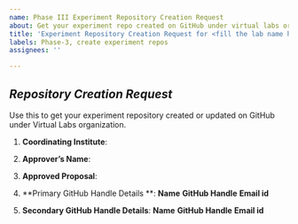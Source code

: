 ```yaml
---
name: Phase III Experiment Repository Creation Request
about: Get your experiment repo created on GitHub under virtual labs organization.
title: 'Experiment Repository Creation Request for <fill the lab name here>'
labels: Phase-3, create experiment repos
assignees: ''

---
```


## *Repository Creation Request*
Use this to get your experiment repository created or updated on GitHub under Virtual Labs organization.

1. **Coordinating Institute**:<!--Your institute name -->

2. **Approver’s Name**:<!--Name of the approver-->

3. **Approved Proposal**:<!--Please upload the PDF of the approved proposal-->

4. **Primary GitHub Handle Details **:<!--Please provide the Primary GitHub handle details to which write permissions need to be given and notifications need to be sent-->
       **Name** <!--Please provide the Name that the Primary GitHub Handle is associated with -->
       **GitHub Handle** <!--Please provide the email id that the Primary GitHub Handle is associated with -->
       **Email id** <!--Please provide the email id that the Primary GitHub Handle is associated with -->

5. **Secondary GitHub Handle Details**:<!--Please provide the additional GitHub handle(s) to which write permissions need to be given-->
       **Name** <!--Please provide the Name that the Secondary GitHub Handle is associated with -->
       **GitHub Handle** <!--Please provide the email id that the Secondary GitHub Handle is associated with -->
       **Email id** <!--Please provide the email id that the Secondary GitHub Handle is associated with -->

